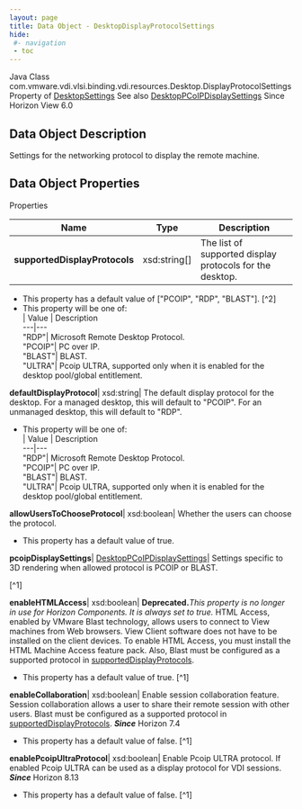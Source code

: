 ```yaml
---
layout: page
title: Data Object - DesktopDisplayProtocolSettings
hide:
 #- navigation
 - toc
---
```






Java Class
    com.vmware.vdi.vlsi.binding.vdi.resources.Desktop.DisplayProtocolSettings
Property of
     [DesktopSettings](vdi.resources.Desktop.DesktopSettings.md#field_detail)
See also
     [DesktopPCoIPDisplaySettings](vdi.resources.Desktop.PCoIPDisplaySettings.md)
Since 
    Horizon View 6.0

## Data Object Description 

Settings for the networking protocol to display the remote machine. 

## Data Object Properties

Properties

Name |  Type |  Description   
---|---|---  
**supportedDisplayProtocols**|  xsd:string[]|  The list of supported display protocols for the desktop.   


  * This property has a default value of ["PCOIP", "RDP", "BLAST"].
[^2]
  * This property will be one of:  
|  Value |  Description   
---|---  
"RDP"| Microsoft Remote Desktop Protocol.  
"PCOIP"| PC over IP.  
"BLAST"| BLAST.  
"ULTRA"| Pcoip ULTRA, supported only when it is enabled for the desktop pool/global entitlement.  

  
**defaultDisplayProtocol**|  xsd:string|  The default display protocol for the desktop. For a managed desktop, this will default to "PCOIP". For an unmanaged desktop, this will default to "RDP".   


  * This property will be one of:  
|  Value |  Description   
---|---  
"RDP"| Microsoft Remote Desktop Protocol.  
"PCOIP"| PC over IP.  
"BLAST"| BLAST.  
"ULTRA"| Pcoip ULTRA, supported only when it is enabled for the desktop pool/global entitlement.  

  
**allowUsersToChooseProtocol**|  xsd:boolean|  Whether the users can choose the protocol.   


  * This property has a default value of true.

  
**pcoipDisplaySettings**| [DesktopPCoIPDisplaySettings](vdi.resources.Desktop.PCoIPDisplaySettings.md)|  Settings specific to 3D rendering when allowed protocol is PCOIP or BLAST.   


[^1]

  
**enableHTMLAccess**|  xsd:boolean| **Deprecated.**_This property is no longer in use for Horizon Components. It is always set to true._ HTML Access, enabled by VMware Blast technology, allows users to connect to View machines from Web browsers. View Client software does not have to be installed on the client devices. To enable HTML Access, you must install the HTML Machine Access feature pack. Also, Blast must be configured as a supported protocol in [supportedDisplayProtocols](vdi.resources.Desktop.DisplayProtocolSettings.md#supportedDisplayProtocols).  
  


  * This property has a default value of true.
[^1]

  
**enableCollaboration**|  xsd:boolean|  Enable session collaboration feature. Session collaboration allows a user to share their remote session with other users. Blast must be configured as a supported protocol in [supportedDisplayProtocols](vdi.resources.Desktop.DisplayProtocolSettings.md#supportedDisplayProtocols).  **_Since_** Horizon 7.4  


  * This property has a default value of false.
[^1]

  
**enablePcoipUltraProtocol**|  xsd:boolean|  Enable Pcoip ULTRA protocol. If enabled Pcoip ULTRA can be used as a display protocol for VDI sessions.  **_Since_** Horizon 8.13  


  * This property has a default value of false.
[^1]

  
  

  

